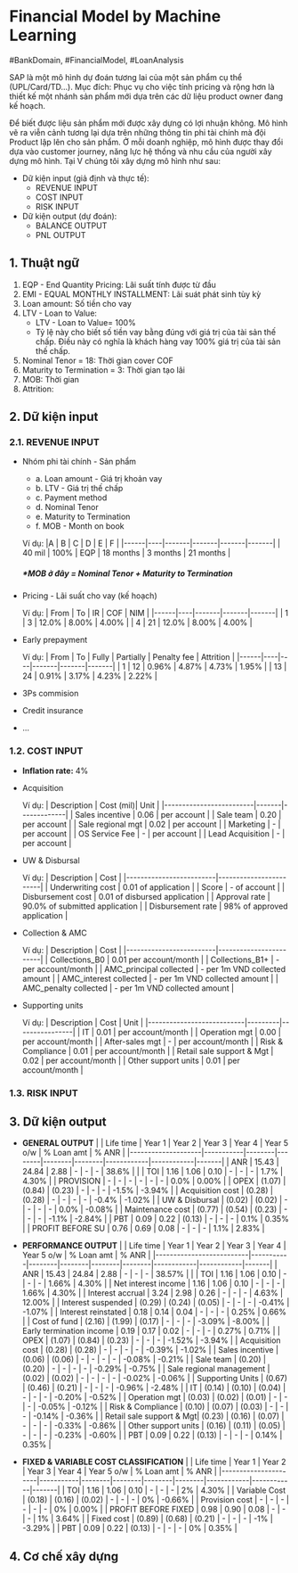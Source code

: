 # Financial Model by Machine Learning
#BankDomain, #FinancialModel, #LoanAnalysis

SAP là một mô hình dự đoán tương lai của một sản phẩm cụ thể (UPL/Card/TD...). 
Mục đích: Phục vụ cho việc tính pricing và rộng hơn là thiết kế một nhánh sản phẩm mới dựa trên các dữ liệu product owner đang kế hoạch.

Để biết được liệu sản phẩm mới được xây dựng có lợi nhuận không. Mô hình vẽ ra viễn cảnh tương lại dựa trên những thông tin phi tài chính mà đội Product lập lên cho sản phẩm. Ở mỗi doanh nghiệp, mô hình được thay đổi dựa vào customer journey, năng lực hệ thống và nhu cầu của người xây dựng mô hình. Tại V chúng tôi xây dựng mô hình như sau:

- Dữ kiện input (giả định và thực tế):
   - REVENUE INPUT
   - COST INPUT
   - RISK INPUT
- Dữ kiện output (dự đoán):
   - BALANCE OUTPUT
   - PNL OUTPUT

## 1. Thuật ngữ

1. EQP - End Quantity Pricing: Lãi suất tính được từ đầu
2. EMI - EQUAL MONTHLY INSTALLMENT: Lãi suát phát sinh tùy kỳ
3. Loan amount: Số tiền cho vay
4. LTV - Loan to Value: 
    - LTV - Loan to Value= 100%
    - Tỷ lệ này cho biết số tiền vay bằng đúng với giá trị của tài sản thế chấp. Điều này có nghĩa là khách hàng vay 100% giá trị của tài sản thế chấp.
5. Nominal Tenor = 18: Thời gian cover COF
6. Maturity to Termination = 3: Thời gian tạo lãi
7. MOB: Thời gian 
8. Attrition: 

## 2. Dữ kiện input
### 2.1. REVENUE INPUT
- Nhóm phi tài chính - Sản phẩm
   - a. Loan amount - Giá trị khoản vay
   - b. LTV - Giá trị thế chấp
   - c. Payment method
   - d. Nominal Tenor
   - e. Maturity to Termination
   - f. MOB - Month on book
   
   Ví dụ:
   |A | B | C | D | E | F |
   |------|----|-------|-------|-------|-------|
   | 40 mil    | 100%  | EQP | 18 months | 3 months | 21 months |
   
   ##### *MOB ở đây = Nominal Tenor + Maturity to Termination

- Pricing - Lãi suất cho vay (kế hoạch)

   Ví dụ:
   | From | To | IR    | COF   | NIM   |
   |------|----|-------|-------|-------|
   | 1    | 3  | 12.0% | 8.00% | 4.00% |
   | 4    | 21 | 12.0% | 8.00% | 4.00% |
   
- Early prepayment
   
   Ví dụ:
   | From | To | Fully | Partially | Penalty fee | Attrition |
   |------|----|----|-------|-------|-------|
   | 1 | 12 | 0.96% | 4.87% | 4.73% | 1.95% |
   | 13 | 24 | 0.91% | 3.17% | 4.23% | 2.22% |

- 3Ps commision
- Credit insurance
- ...

### 1.2. COST INPUT
- **Inflation rate:** 4%

-  Acquisition

   Ví dụ:
   | Description             | Cost (mil)|    Unit |
   |-------------------------|-------|-------------|
   | Sales incentive         | 0.06  | per account |
   | Sale team               | 0.20  | per account |
   | Sale regional mgt       | 0.02  | per account |
   | Marketing               | -     | per account |
   | OS Service Fee          | -     | per account |
   | Lead Acquisition        | -     | per account |

- UW & Disbursal

   Ví dụ:
   | Description             | Cost                   |
   |-------------------------|------------------------|
   | Underwriting cost       | 0.01 of application    |
   | Score                   | - of account           |
   | Disbursement cost       | 0.01 of disbursed application |
   | Approval rate           | 90.0% of submitted application |
   | Disbursement rate       | 98% of approved application |

- Collection & AMC

   Ví dụ:
   | Description             | Cost                   |
   |-------------------------|------------------------|
   | Collections_B0          | 0.01 per account/month |
   | Collections_B1+         | - per account/month    |
   | AMC_principal collected | - per 1m VND collected amount |
   | AMC_interest collected  | - per 1m VND collected amount |
   | AMC_penalty collected   | - per 1m VND collected amount |

- Supporting units

   Ví dụ:
   | Description               | Cost    |        Unit    |
   |---------------------------|---------|----------------|
   | IT                        | 0.01 | per account/month | 
   | Operation mgt             | 0.00 | per account/month |
   | After-sales mgt           | -    | per account/month |
   | Risk & Compliance         | 0.01 | per account/month |
   | Retail sale support & Mgt | 0.02 | per account/month |
   | Other support units       | 0.01 | per account/month |

### 1.3. RISK INPUT


## 3. Dữ kiện output
- **GENERAL OUTPUT**
   |                    | Life time | Year 1 | Year 2 | Year 3 | Year 4 | Year 5 o/w | % Loan amt | % ANR |
   |--------------------|-----------|--------|--------|--------|--------|------------|------------|-------|
   | ANR                | 15.43     | 24.84  | 2.88   | -      | -      | -          | 38.6%      |       |
   | TOI                | 1.16      | 1.06   | 0.10   | -      | -      | -          | 1.7%       | 4.30% |
   | PROVISION          | -         | -      | -      | -      | -      | -          | 0.0%       | 0.00% |
   | OPEX               | (1.07)    | (0.84) | (0.23) | -      | -      | -          | -1.5%      | -3.94% |
   | Acquisition cost   | (0.28)    | (0.28) | -      | -      | -      | -          | -0.4%      | -1.02% |
   | UW & Disbursal     | (0.02)    | (0.02) | -      | -      | -      | -          | 0.0%       | -0.08% |
   | Maintenance cost   | (0.77)    | (0.54) | (0.23) | -      | -      | -          | -1.1%      | -2.84% |
   | PBT                | 0.09      | 0.22   | (0.13) | -      | -      | -          | 0.1%       | 0.35% |
   | PROFIT BEFORE SU   | 0.76      | 0.69   | 0.08   | -      | -      | -          | 1.1%       | 2.83% |

- **PERFORMANCE OUTPUT**
   |                          | Life time | Year 1 | Year 2 | Year 3 | Year 4 | Year 5 o/w | % Loan amt | % ANR |
   |--------------------------|-----------|--------|--------|--------|--------|------------|------------|-------|
   | ANR                      | 15.43     | 24.84  | 2.88   | -      | -      | -          | 38.57%     |       |
   | TOI                      | 1.16      | 1.06   | 0.10   | -      | -      | -          | 1.66%      | 4.30% |
   | Net interest income      | 1.16      | 1.06   | 0.10   | -      | -      | -          | 1.66%      | 4.30% |
   | Interest accrual         | 3.24      | 2.98   | 0.26   | -      | -      | -          | 4.63%      | 12.00% |
   | Interest suspended       | (0.29)    | (0.24) | (0.05) | -      | -      | -          | -0.41%     | -1.07% |
   | Interest reinstated      | 0.18      | 0.14   | 0.04   | -      | -      | -          | 0.25%      | 0.66% |
   | Cost of fund             | (2.16)    | (1.99) | (0.17) | -      | -      | -          | -3.09%     | -8.00% |
   | Early termination income | 0.19      | 0.17   | 0.02   | -      | -      | -          | 0.27%      | 0.71% |
   | OPEX                     | (1.07)    | (0.84) | (0.23) | -      | -      | -          | -1.52%     | -3.94% |
   | Acquisition cost         | (0.28)    | (0.28) | -      | -      | -      | -          | -0.39%     | -1.02% |
   | Sales incentive          | (0.06)    | (0.06) | -      | -      | -      | -          | -0.08%     | -0.21% |
   | Sale team                | (0.20)    | (0.20) | -      | -      | -      | -          | -0.29%     | -0.75% |
   | Sale regional management | (0.02)    | (0.02) | -      | -      | -      | -          | -0.02%     | -0.06% |
   | Supporting Units         | (0.67)    | (0.46) | (0.21) | -      | -      | -          | -0.96%     | -2.48% |
   | IT                       | (0.14)    | (0.10) | (0.04) | -      | -      | -          | -0.20%     | -0.52% |
   | Operation mgt            | (0.03)    | (0.02) | (0.01) | -      | -      | -          | -0.05%     | -0.12% |
   | Risk & Compliance        | (0.10)    | (0.07) | (0.03) | -      | -      | -          | -0.14%     | -0.36% |
   | Retail sale support & Mgt| (0.23)    | (0.16) | (0.07) | -      | -      | -          | -0.33%     | -0.86% |
   | Other support units      | (0.16)    | (0.11) | (0.05) | -      | -      | -          | -0.23%     | -0.60% |
   | PBT                      | 0.09      | 0.22   | (0.13) | -      | -      | -          | 0.14%      | 0.35% |

- **FIXED & VARIABLE COST CLASSIFICATION**
   |                      | Life time | Year 1 | Year 2 | Year 3 | Year 4 | Year 5 o/w | % Loan amt | % ANR |
   |----------------------|-----------|--------|--------|--------|--------|------------|------------|-------|
   | TOI                  | 1.16      | 1.06   | 0.10   | -      | -      | -          | 2%         | 4.30% |
   | Variable Cost        | (0.18)    | (0.16) | (0.02) | -      | -      | -          | 0%         | -0.66% |
   | Provision cost       | -         | -      | -      | -      | -      | -          | 0%         | 0.00% |
   | PROFIT BEFORE FIXED  | 0.98      | 0.90   | 0.08   | -      | -      | -          | 1%         | 3.64% |
   | Fixed cost           | (0.89)    | (0.68) | (0.21) | -      | -      | -          | -1%        | -3.29% |
   | PBT                  | 0.09      | 0.22   | (0.13) | -      | -      | -          | 0%         | 0.35% |

## 4. Cơ chế xây dựng
